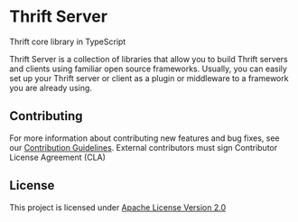 # Thrift Server

Thrift core library in TypeScript

Thrift Server is a collection of libraries that allow you to build Thrift servers and clients using familiar open source frameworks. Usually, you can easily set up your Thrift server or client as a plugin or middleware to a framework you are already using.

## Contributing

For more information about contributing new features and bug fixes, see our [Contribution Guidelines](https://github.com/creditkarma/CONTRIBUTING.md).
External contributors must sign Contributor License Agreement (CLA)

## License

This project is licensed under [Apache License Version 2.0](./LICENSE)